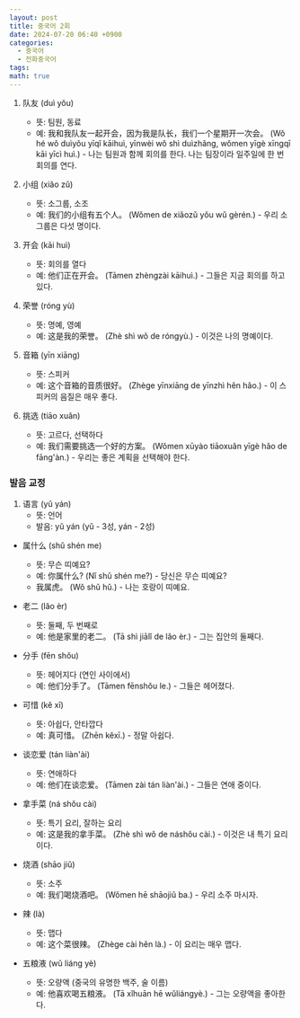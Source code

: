 ```yaml
---
layout: post
title: 중국어 2회
date: 2024-07-20 06:40 +0900
categories:
  - 중국어
  - 전화중국어
tags: 
math: true
---
```

1. 队友 (duì yǒu)
    
    - 뜻: 팀원, 동료
    - 예: 我和我队友一起开会，因为我是队长，我们一个星期开一次会。 (Wǒ hé wǒ duìyǒu yīqǐ kāihuì, yīnwèi wǒ shì duìzhǎng, wǒmen yīgè xīngqī kāi yīcì huì.) - 나는 팀원과 함께 회의를 한다. 나는 팀장이라 일주일에 한 번 회의를 연다.
2. 小组 (xiǎo zǔ)
    
    - 뜻: 소그룹, 소조
    - 예: 我们的小组有五个人。 (Wǒmen de xiǎozǔ yǒu wǔ gèrén.) - 우리 소그룹은 다섯 명이다.
3. 开会 (kāi huì)
    
    - 뜻: 회의를 열다
    - 예: 他们正在开会。 (Tāmen zhèngzài kāihuì.) - 그들은 지금 회의를 하고 있다.
4. 荣誉 (róng yù)
    
    - 뜻: 명예, 영예
    - 예: 这是我的荣誉。 (Zhè shì wǒ de róngyù.) - 이것은 나의 명예이다.
5. 音箱 (yīn xiāng)
    
    - 뜻: 스피커
    - 예: 这个音箱的音质很好。 (Zhège yīnxiāng de yīnzhì hěn hǎo.) - 이 스피커의 음질은 매우 좋다.
6. 挑选 (tiāo xuǎn)
    
    - 뜻: 고르다, 선택하다
    - 예: 我们需要挑选一个好的方案。 (Wǒmen xūyào tiāoxuǎn yīgè hǎo de fāng'àn.) - 우리는 좋은 계획을 선택해야 한다.

### 발음 교정

1. 语言 (yǔ yán)
    - 뜻: 언어
    - 발음: yǔ yán (yǔ - 3성, yán - 2성)


- 属什么 (shǔ shén me)
    
    - 뜻: 무슨 띠예요?
    - 예: 你属什么? (Nǐ shǔ shén me?) - 당신은 무슨 띠예요?
    - 我属虎。 (Wǒ shǔ hǔ.) - 나는 호랑이 띠예요.
- 老二 (lǎo èr)
    
    - 뜻: 둘째, 두 번째로
    - 예: 他是家里的老二。 (Tā shì jiālǐ de lǎo èr.) - 그는 집안의 둘째다.
- 分手 (fēn shǒu)
    
    - 뜻: 헤어지다 (연인 사이에서)
    - 예: 他们分手了。 (Tāmen fēnshǒu le.) - 그들은 헤어졌다.
- 可惜 (kě xī)
    
    - 뜻: 아쉽다, 안타깝다
    - 예: 真可惜。 (Zhēn kěxī.) - 정말 아쉽다.
- 谈恋爱 (tán liàn'ài)
    
    - 뜻: 연애하다
    - 예: 他们在谈恋爱。 (Tāmen zài tán liàn'ài.) - 그들은 연애 중이다.
- 拿手菜 (ná shǒu cài)
    
    - 뜻: 특기 요리, 잘하는 요리
    - 예: 这是我的拿手菜。 (Zhè shì wǒ de náshǒu cài.) - 이것은 내 특기 요리이다.
- 烧酒 (shāo jiǔ)
    
    - 뜻: 소주
    - 예: 我们喝烧酒吧。 (Wǒmen hē shāojiǔ ba.) - 우리 소주 마시자.
- 辣 (là)
    
    - 뜻: 맵다
    - 예: 这个菜很辣。 (Zhège cài hěn là.) - 이 요리는 매우 맵다.
- 五粮液 (wǔ liáng yè)
    
    - 뜻: 오량액 (중국의 유명한 백주, 술 이름)
    - 예: 他喜欢喝五粮液。 (Tā xǐhuān hē wǔliángyè.) - 그는 오량액을 좋아한다.


